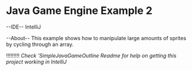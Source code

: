 # Java Game Engine Example 2

--IDE--
IntelliJ

--About--
This example shows how to manipulate large amounts of sprites by cycling through an array.

!!!!!!!!!
*Check 'SimpleJavaGameOutline Readme for help on getting this project working in IntelliJ*

